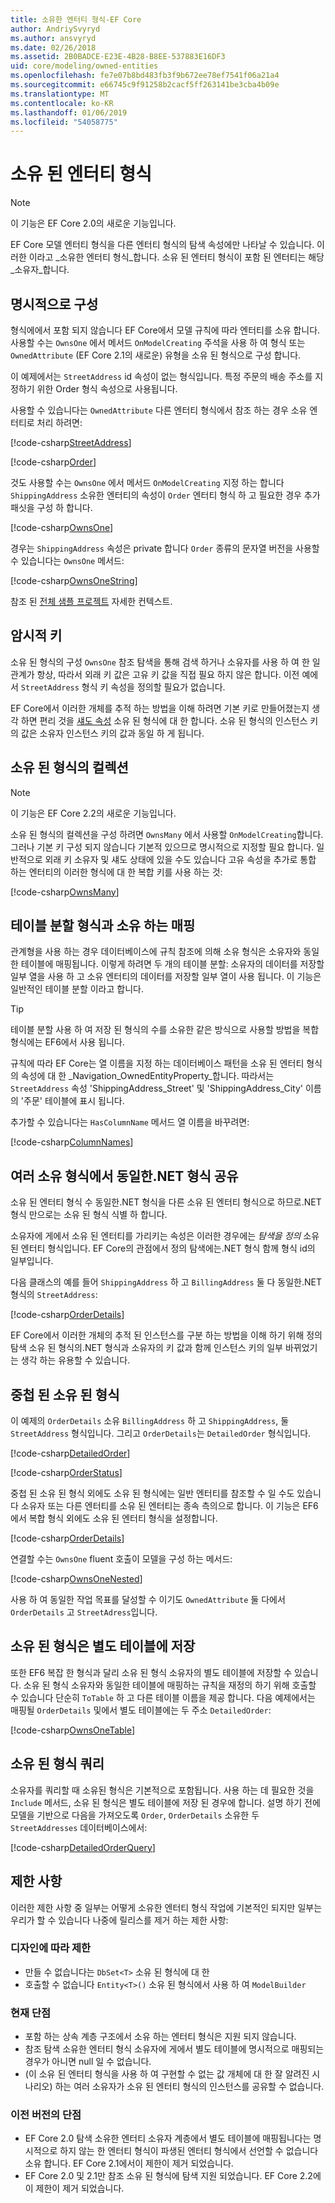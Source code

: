 ```yaml
---
title: 소유한 엔터티 형식-EF Core
author: AndriySvyryd
ms.author: ansvyryd
ms.date: 02/26/2018
ms.assetid: 2B0BADCE-E23E-4B28-B8EE-537883E16DF3
uid: core/modeling/owned-entities
ms.openlocfilehash: fe7e07b8bd483fb3f9b672ee78ef7541f06a21a4
ms.sourcegitcommit: e66745c9f91258b2cacf5ff263141be3cba4b09e
ms.translationtype: MT
ms.contentlocale: ko-KR
ms.lasthandoff: 01/06/2019
ms.locfileid: "54058775"
---
```

# <a name="owned-entity-types"></a>소유 된 엔터티 형식

>[!NOTE]
> 이 기능은 EF Core 2.0의 새로운 기능입니다.

EF Core 모델 엔터티 형식을 다른 엔터티 형식의 탐색 속성에만 나타날 수 있습니다. 이러한 이라고 _소유한 엔터티 형식_합니다. 소유 된 엔터티 형식이 포함 된 엔터티는 해당 _소유자_합니다.

## <a name="explicit-configuration"></a>명시적으로 구성

형식에에서 포함 되지 않습니다 EF Core에서 모델 규칙에 따라 엔터티를 소유 합니다. 사용할 수는 `OwnsOne` 에서 메서드 `OnModelCreating` 주석을 사용 하 여 형식 또는 `OwnedAttribute` (EF Core 2.1의 새로운) 유형을 소유 된 형식으로 구성 합니다.

이 예제에서는 `StreetAddress` id 속성이 없는 형식입니다. 특정 주문의 배송 주소를 지정하기 위한 Order 형식 속성으로 사용됩니다.

사용할 수 있습니다는 `OwnedAttribute` 다른 엔터티 형식에서 참조 하는 경우 소유 엔터티로 처리 하려면:

[!code-csharp[StreetAddress](../../../samples/core/Modeling/OwnedEntities/StreetAddress.cs?name=StreetAddress)]

[!code-csharp[Order](../../../samples/core/Modeling/OwnedEntities/Order.cs?name=Order)]

것도 사용할 수는 `OwnsOne` 에서 메서드 `OnModelCreating` 지정 하는 합니다 `ShippingAddress` 소유한 엔터티의 속성이 `Order` 엔터티 형식 하 고 필요한 경우 추가 패싯을 구성 하 합니다.

[!code-csharp[OwnsOne](../../../samples/core/Modeling/OwnedEntities/OwnedEntityContext.cs?name=OwnsOne)]

경우는 `ShippingAddress` 속성은 private 합니다 `Order` 종류의 문자열 버전을 사용할 수 있습니다는 `OwnsOne` 메서드:

[!code-csharp[OwnsOneString](../../../samples/core/Modeling/OwnedEntities/OwnedEntityContext.cs?name=OwnsOneString)]

참조 된 [전체 샘플 프로젝트](https://github.com/aspnet/EntityFramework.Docs/tree/master/samples/core/Modeling/OwnedEntities) 자세한 컨텍스트. 

## <a name="implicit-keys"></a>암시적 키

소유 된 형식의 구성 `OwnsOne` 참조 탐색을 통해 검색 하거나 소유자를 사용 하 여 한 일 관계가 항상, 따라서 외래 키 값은 고유 키 값을 직접 필요 하지 않은 합니다. 이전 예에서 `StreetAddress` 형식 키 속성을 정의할 필요가 없습니다.  

EF Core에서 이러한 개체를 추적 하는 방법을 이해 하려면 기본 키로 만들어졌는지 생각 하면 편리 것을 [섀도 속성](xref:core/modeling/shadow-properties) 소유 된 형식에 대 한 합니다. 소유 된 형식의 인스턴스 키의 값은 소유자 인스턴스 키의 값과 동일 하 게 됩니다.

## <a name="collections-of-owned-types"></a>소유 된 형식의 컬렉션

>[!NOTE]
> 이 기능은 EF Core 2.2의 새로운 기능입니다.

소유 된 형식의 컬렉션을 구성 하려면 `OwnsMany` 에서 사용할 `OnModelCreating`합니다. 그러나 기본 키 구성 되지 않습니다 기본적 있으므로 명시적으로 지정할 필요 합니다. 일반적으로 외래 키 소유자 및 섀도 상태에 있을 수도 있습니다 고유 속성을 추가로 통합 하는 엔터티의 이러한 형식에 대 한 복합 키를 사용 하는 것:

[!code-csharp[OwnsMany](../../../samples/core/Modeling/OwnedEntities/OwnedEntityContext.cs?name=OwnsMany)]

## <a name="mapping-owned-types-with-table-splitting"></a>테이블 분할 형식과 소유 하는 매핑

관계형을 사용 하는 경우 데이터베이스에 규칙 참조에 의해 소유 형식은 소유자와 동일한 테이블에 매핑됩니다. 이렇게 하려면 두 개의 테이블 분할: 소유자의 데이터를 저장할 일부 열을 사용 하 고 소유 엔터티의 데이터를 저장할 일부 열이 사용 됩니다. 이 기능은 일반적인 테이블 분할 이라고 합니다.

> [!TIP]
> 테이블 분할 사용 하 여 저장 된 형식의 수를 소유한 같은 방식으로 사용할 방법을 복합 형식에는 EF6에서 사용 됩니다.

규칙에 따라 EF Core는 열 이름을 지정 하는 데이터베이스 패턴을 소유 된 엔터티 형식의 속성에 대 한 _Navigation_OwnedEntityProperty_합니다. 따라서는 `StreetAddress` 속성 'ShippingAddress_Street' 및 'ShippingAddress_City' 이름의 '주문' 테이블에 표시 됩니다.

추가할 수 있습니다는 `HasColumnName` 메서드 열 이름을 바꾸려면:

[!code-csharp[ColumnNames](../../../samples/core/Modeling/OwnedEntities/OwnedEntityContext.cs?name=ColumnNames)]

## <a name="sharing-the-same-net-type-among-multiple-owned-types"></a>여러 소유 형식에서 동일한.NET 형식 공유

소유 된 엔터티 형식 수 동일한.NET 형식을 다른 소유 된 엔터티 형식으로 하므로.NET 형식 만으로는 소유 된 형식 식별 하 합니다.

소유자에 게에서 소유 된 엔터티를 가리키는 속성은 이러한 경우에는 _탐색을 정의_ 소유 된 엔터티 형식입니다. EF Core의 관점에서 정의 탐색에는.NET 형식 함께 형식 id의 일부입니다.   

다음 클래스의 예를 들어 `ShippingAddress` 하 고 `BillingAddress` 둘 다 동일한.NET 형식의 `StreetAddress`:

[!code-csharp[OrderDetails](../../../samples/core/Modeling/OwnedEntities/OrderDetails.cs?name=OrderDetails)]

EF Core에서 이러한 개체의 추적 된 인스턴스를 구분 하는 방법을 이해 하기 위해 정의 탐색 소유 된 형식의.NET 형식과 소유자의 키 값과 함께 인스턴스 키의 일부 바뀌었기는 생각 하는 유용할 수 있습니다.

## <a name="nested-owned-types"></a>중첩 된 소유 된 형식

이 예제의 `OrderDetails` 소유 `BillingAddress` 하 고 `ShippingAddress`, 둘 `StreetAddress` 형식입니다. 그리고 `OrderDetails`는 `DetailedOrder` 형식입니다.

[!code-csharp[DetailedOrder](../../../samples/core/Modeling/OwnedEntities/DetailedOrder.cs?name=DetailedOrder)]

[!code-csharp[OrderStatus](../../../samples/core/Modeling/OwnedEntities/OrderStatus.cs?name=OrderStatus)]

중첩 된 소유 된 형식 외에도 소유 된 형식에는 일반 엔터티를 참조할 수 일 수도 있습니다 소유자 또는 다른 엔터티를 소유 된 엔터티는 종속 측의으로 합니다. 이 기능은 EF6에서 복합 형식 외에도 소유 된 엔터티 형식을 설정합니다.

[!code-csharp[OrderDetails](../../../samples/core/Modeling/OwnedEntities/OrderDetails.cs?name=OrderDetails)]

연결할 수는 `OwnsOne` fluent 호출이 모델을 구성 하는 메서드:

[!code-csharp[OwnsOneNested](../../../samples/core/Modeling/OwnedEntities/OwnedEntityContext.cs?name=OwnsOneNested)]

사용 하 여 동일한 작업 목표를 달성할 수 이기도 `OwnedAttribute` 둘 다에서 `OrderDetails` 고 `StreetAdress`입니다.

## <a name="storing-owned-types-in-separate-tables"></a>소유 된 형식은 별도 테이블에 저장

또한 EF6 복잡 한 형식과 달리 소유 된 형식 소유자의 별도 테이블에 저장할 수 있습니다. 소유 된 형식 소유자와 동일한 테이블에 매핑하는 규칙을 재정의 하기 위해 호출할 수 있습니다 단순히 `ToTable` 하 고 다른 테이블 이름을 제공 합니다. 다음 예제에서는 매핑될 `OrderDetails` 및에서 별도 테이블에는 두 주소 `DetailedOrder`:

[!code-csharp[OwnsOneTable](../../../samples/core/Modeling/OwnedEntities/OwnedEntityContext.cs?name=OwnsOneTable)]

## <a name="querying-owned-types"></a>소유 된 형식 쿼리

소유자를 쿼리할 때 소유된 형식은 기본적으로 포함됩니다. 사용 하는 데 필요한 것을 `Include` 메서드, 소유 된 형식은 별도 테이블에 저장 된 경우에 합니다. 설명 하기 전에 모델을 기반으로 다음을 가져오도록 `Order`, `OrderDetails` 소유한 두 `StreetAddresses` 데이터베이스에서:

[!code-csharp[DetailedOrderQuery](../../../samples/core/Modeling/OwnedEntities/Program.cs?name=DetailedOrderQuery)]

## <a name="limitations"></a>제한 사항

이러한 제한 사항 중 일부는 어떻게 소유한 엔터티 형식 작업에 기본적인 되지만 일부는 우리가 할 수 있습니다 나중에 릴리스를 제거 하는 제한 사항:

### <a name="by-design-restrictions"></a>디자인에 따라 제한
- 만들 수 없습니다는 `DbSet<T>` 소유 된 형식에 대 한
- 호출할 수 없습니다 `Entity<T>()` 소유 된 형식에서 사용 하 여 `ModelBuilder`

### <a name="current-shortcomings"></a>현재 단점
- 포함 하는 상속 계층 구조에서 소유 하는 엔터티 형식은 지원 되지 않습니다.
- 참조 탐색 소유한 엔터티 형식 소유자에 게에서 별도 테이블에 명시적으로 매핑되는 경우가 아니면 null 일 수 없습니다.
- (이 소유 된 엔터티 형식을 사용 하 여 구현할 수 없는 값 개체에 대 한 잘 알려진 시나리오) 하는 여러 소유자가 소유 된 엔터티 형식의 인스턴스를 공유할 수 없습니다.

### <a name="shortcomings-in-previous-versions"></a>이전 버전의 단점
- EF Core 2.0 탐색 소유한 엔터티 소유자 계층에서 별도 테이블에 매핑됩니다는 명시적으로 하지 않는 한 엔터티 형식이 파생된 엔터티 형식에서 선언할 수 없습니다 소유 합니다. EF Core 2.1에서이 제한이 제거 되었습니다.
- EF Core 2.0 및 2.1만 참조 소유 된 형식에 탐색 지원 되었습니다. EF Core 2.2에이 제한이 제거 되었습니다.
